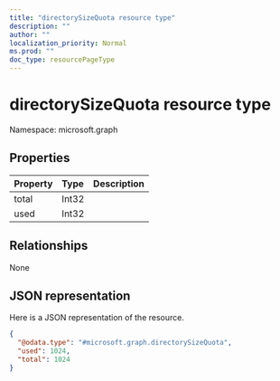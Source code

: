```yaml
---
title: "directorySizeQuota resource type"
description: ""
author: ""
localization_priority: Normal
ms.prod: ""
doc_type: resourcePageType
---
```


# directorySizeQuota resource type


Namespace: microsoft.graph



## Properties
|Property|Type|Description|
|:---|:---|:---|
|total|Int32||
|used|Int32||

## Relationships
None

## JSON representation
Here is a JSON representation of the resource.
<!-- {
  "blockType": "resource",
  "@odata.type": "microsoft.graph.directorySizeQuota"
}
-->
``` json
{
  "@odata.type": "#microsoft.graph.directorySizeQuota",
  "used": 1024,
  "total": 1024
}
```

